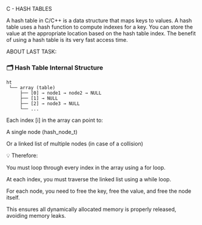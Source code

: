 C - HASH TABLES

A hash table in C/C++ is a data structure that maps keys to values.
A hash table uses a hash function to compute indexes for a key.
You can store the value at the appropriate location based on the hash table index.
The benefit of using a hash table is its very fast access time.

ABOUT LAST TASK: 


### 🗂 Hash Table Internal Structure

```text
ht
 └── array (table)
     ├── [0] → node1 → node2 → NULL
     ├── [1] → NULL
     ├── [2] → node3 → NULL
     └── ...
```


Each index [i] in the array can point to:

A single node (hash_node_t)

Or a linked list of multiple nodes (in case of a collision)

💡 Therefore:

You must loop through every index in the array using a for loop.

At each index, you must traverse the linked list using a while loop.

For each node, you need to free the key, free the value, and free the node itself.

This ensures all dynamically allocated memory is properly released, avoiding memory leaks. 

